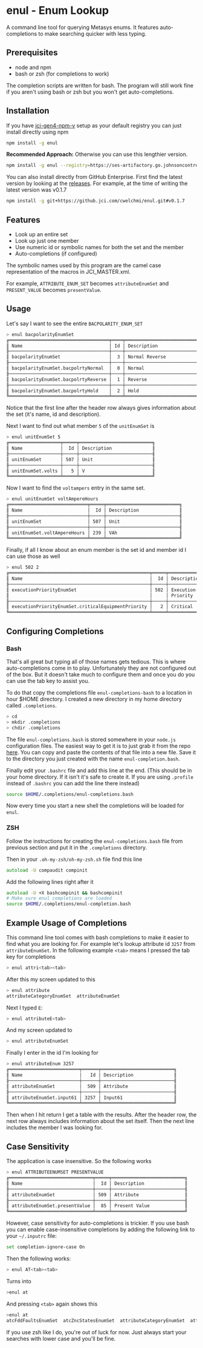 # enul - Enum Lookup

A command line tool for querying Metasys enums. It features auto-completions to make searching quicker with less typing.

## Prerequisites

* node and npm
* bash or zsh (for completions to work)

The completion scripts are written for bash. The program will still work fine if you aren't using bash or zsh but you won't get auto-completions.

## Installation

If you have [jci-gen4-npm-v](https://ses-artifactory.go.johnsoncontrols.com/artifactory/api/npm/jci-gen4-npm-v/) setup as your default registry you can just install directly using npm

```bash
npm install -g enul
```

**Recommended Approach:** Otherwise you can use this lengthier version.

```bash
npm install -g enul --registry=https://ses-artifactory.go.johnsoncontrols.com/artifactory/api/npm/jci-gen4-npm-v/
```

You can also install directly from GitHub Enterprise. First find the latest version by looking at the [releases](https://github.jci.com/cwelchmi/enul/releases). For example, at the time of writing the latest version was v0.1.7

```bash
npm install -g git+https://github.jci.com/cwelchmi/enul.git#v0.1.7
```

## Features

* Look up an entire set
* Look up just one member
* Use numeric id or symbolic names for both the set and the member
* Auto-completions (if configured)

The symbolic names used by this program are the camel case representation of the macros in JCI_MASTER.xml.

For example, `ATTRIBUTE_ENUM_SET` becomes `attributeEnumSet` and `PRESENT_VALUE` becomes `presentValue`.

## Usage

Let's say I want to see the entire `BACPOLARITY_ENUM_SET`

```bash
> enul bacpolarityEnumSet
╔═════════════════════════════════════╤════╤═══════════════════════════╗
║ Name                                │ Id │ Description               ║
╟─────────────────────────────────────┼────┼───────────────────────────╢
║ bacpolarityEnumSet                  │  3 │ Normal Reverse            ║
╟─────────────────────────────────────┼────┼───────────────────────────╢
║ bacpolarityEnumSet.bacpolrtyNormal  │  0 │ Normal                    ║
╟─────────────────────────────────────┼────┼───────────────────────────╢
║ bacpolarityEnumSet.bacpolrtyReverse │  1 │ Reverse                   ║
╟─────────────────────────────────────┼────┼───────────────────────────╢
║ bacpolarityEnumSet.bacpolrtyHold    │  2 │ Hold                      ║
╚═════════════════════════════════════╧════╧═══════════════════════════╝
```

Notice that the first line after the header row always gives information about the set (it's name, id and description).

Next I want to find out what member `5` of the `unitEnumSet` is

```bash
> enul unitEnumSet 5
╔═══════════════════╤═════╤═══════════════════════════╗
║ Name              │  Id │ Description               ║
╟───────────────────┼─────┼───────────────────────────╢
║ unitEnumSet       │ 507 │ Unit                      ║
╟───────────────────┼─────┼───────────────────────────╢
║ unitEnumSet.volts │   5 │ V                         ║
╚═══════════════════╧═════╧═══════════════════════════╝
```

Now I want to find the `voltampers` entry in the same set.

```bash
> enul unitEnumSet voltAmpereHours
╔═════════════════════════════╤═════╤═══════════════════════════╗
║ Name                        │  Id │ Description               ║
╟─────────────────────────────┼─────┼───────────────────────────╢
║ unitEnumSet                 │ 507 │ Unit                      ║
╟─────────────────────────────┼─────┼───────────────────────────╢
║ unitEnumSet.voltAmpereHours │ 239 │ VAh                       ║
╚═════════════════════════════╧═════╧═══════════════════════════╝
```

Finally, if all I know about an enum member is the set id and member id I can use those as well

```bash
> enul 502 2
╔════════════════════════════════════════════════════╤═════╤═══════════════════════════╗
║ Name                                               │  Id │ Description               ║
╟────────────────────────────────────────────────────┼─────┼───────────────────────────╢
║ executionPriorityEnumSet                           │ 502 │ Execution                 ║
║                                                    │     │ Priority                  ║
╟────────────────────────────────────────────────────┼─────┼───────────────────────────╢
║ executionPriorityEnumSet.criticalEquipmentPriority │   2 │ Critical                  ║
╚════════════════════════════════════════════════════╧═════╧═══════════════════════════╝
```

## Configuring Completions

### Bash
That's all great but typing all of those names gets tedious. This is where auto-completions come in to play. Unfortunately they are not configured out of the box. But it doesn't take much to configure them and once you do you can use the tab key to assist you.

To do that copy the completions file `enul-completions-bash` to a location in hour $HOME directory. I created a new directory in my home directory called `.completions`.

```bash
> cd
> mkdir .completions
> chdir .completions
```

The file `enul-completions.bash` is stored somewhere in your `node.js` configuration files. The easiest way to get it is to just grab it from the repo [here](https://github.jci.com/cwelchmi/enul/blob/main/enul-completion-bash). You can copy and paste the contents of that file into a new file. Save it to the directory you just created with the name `enul-completion.bash`.

Finally edit your `.bashrc` file and add this line at the end. (This should be in your home directory. If it isn't it's safe to create it. If you are using `.profile` instead of `.bashrc` you can add the line there instead)

```bash
source $HOME/.completions/enul-completions.bash
```

Now every time you start a new shell the completions will be loaded for `enul`.

### ZSH

Follow the instructions for creating the `enul-completions.bash` file from previous section and put it in the `.completions` directory.

Then in your `.oh-my-zsh/oh-my-zsh.sh` file find this line

```zsh
autoload -U compaudit compinit
```

Add the following lines right after it

```zsh
autoload -U +X bashcompinit && bashcompinit
# Make sure enul completions are loaded
source $HOME/.completions/enul-completion.bash
```



## Example Usage of Completions

This command line tool comes with bash completions to make it easier to find what you are looking for. For example let's lookup attribute id `3257` from `attributeEnumSet`. In the following example `<tab>` means I pressed the tab key for completions

```bash
> enul attri<tab><tab>
```

After this my screen updated to this

```bash
> enul attribute
attributeCategoryEnumSet  attributeEnumSet
```

Next I typed `E`:

```bash
> enul attributeE<tab>
```

And my screen updated to

```bash
> enul attributeEnumSet
```

Finally I enter in the id I'm looking for

```bash
> enul attributeEnum 3257
╔══════════════════════════╤══════╤═══════════════════════════╗
║ Name                     │   Id │ Description               ║
╟──────────────────────────┼──────┼───────────────────────────╢
║ attributeEnumSet         │  509 │ Attribute                 ║
╟──────────────────────────┼──────┼───────────────────────────╢
║ attributeEnumSet.input61 │ 3257 │ Input61                   ║
╚══════════════════════════╧══════╧═══════════════════════════╝
```

Then when I hit return I get a table with the results. After the header row, the next row always includes information about the set itself. Then the next line includes the member I was looking for.

## Case Sensitivity

The application is case insensitive. So the following works

```bash
> enul ATTRIBUTEENUMSET PRESENTVALUE
╔═══════════════════════════════╤═════╤═══════════════════════════╗
║ Name                          │  Id │ Description               ║
╟───────────────────────────────┼─────┼───────────────────────────╢
║ attributeEnumSet              │ 509 │ Attribute                 ║
╟───────────────────────────────┼─────┼───────────────────────────╢
║ attributeEnumSet.presentValue │  85 │ Present Value             ║
╚═══════════════════════════════╧═════╧═══════════════════════════╝
```

However, case sensitivity for auto-completions is trickier. If you use bash you can enable case-insensitive completions by adding the following link to your `~/.inputrc` file:

```bash
set completion-ignore-case On
```

Then the following works:

```bash
> enul AT<tab><tab>
```

Turns into

```bash
>enul at
```

And pressing `<tab>` again shows this

```bash
>enul at
atcFddFaultsEnumSet  atcZncStatesEnumSet  attributeCategoryEnumSet  attributeEnumSet
```

If you use zsh like I do, you're out of luck for now. Just always start your searches with lower case and you'll be fine.
